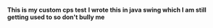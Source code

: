 **This is my custom cps test**
**I wrote this in java swing which I am still getting used to so don't bully me**
